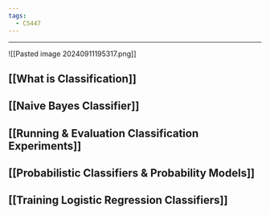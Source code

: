 ```yaml
---
tags:
  - CS447
---
```

---
![[Pasted image 20240911195317.png]]
## [[What is Classification]]

## [[Naive Bayes Classifier]]

## [[Running & Evaluation Classification Experiments]]

## [[Probabilistic Classifiers & Probability Models]]

## [[Training Logistic Regression Classifiers]]

